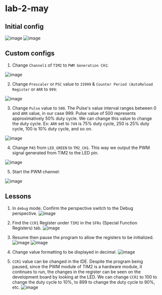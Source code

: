 # lab-2-may

## Initial config
![image](https://user-images.githubusercontent.com/49484290/236119726-f0185be2-5a13-452a-a06e-169adc8e7fd9.png)
![image](https://user-images.githubusercontent.com/49484290/236120933-d72e8d11-fe6e-4591-a20b-4a17ac161e2d.png)

## Custom configs
1. Change `Channel1` of `TIM2` to `PWM Generation CH1`:

![image](https://user-images.githubusercontent.com/49484290/236120549-6049018f-d055-40e0-a24e-827fc3633b4e.png)

2. Change `Prescaler` or `PSC` value to `15999` & `Counter Period (AutoReload Register` or `ARR` to `999`:

![image](https://user-images.githubusercontent.com/49484290/236121664-3cee57a3-dd7b-4ef6-a26d-7056bd7c5f98.png)

3. Change `Pulse` value to `500`. The Pulse's value interval ranges between 0 and `ARR` value, in our case 999. 
Pulse value of 500 represents approximatively 50% duty cycle. We can change this value to change the duty cycle. Ex: `ARR` set to `749` is 75% duty cycle, 250 is 25% duty cycle, 100 is 10% duty cycle, and so on.

![image](https://user-images.githubusercontent.com/49484290/236124419-bc3754d6-feb0-48c2-85d3-413794717d40.png)

4. Change `PA5` from `LED_GREEN` to `TM2_CH1`. This way we output the PWM signal generated from TIM2 to the LED pin.

![image](https://user-images.githubusercontent.com/49484290/236122040-89def7ea-2db4-4e75-8e6a-a06ed3faa65b.png)

5. Start the PWM channel:

![image](https://user-images.githubusercontent.com/49484290/236125160-dd0d856f-1a1d-412b-b2a0-735049f86bb8.png)

## Lessons

1. In `debug` mode. Confirm the perspective switch to the Debug perspective.
![image](https://user-images.githubusercontent.com/49484290/236126579-94b6dd88-db69-4ce4-b6cb-c6143edbee34.png)

2. Find the `CCR1` Register under `TIM2` in the `SFRs` (Special Function Registers) tab.
![image](https://user-images.githubusercontent.com/49484290/236127912-9c364392-0907-4d24-8edb-8a8d6b6fdb31.png)

3. Resume then pause the program to allow the registers to be initialized.
![image](https://user-images.githubusercontent.com/49484290/236128434-e1e04716-23bc-47f1-9ff4-e5ac31ae502e.png)
![image](https://user-images.githubusercontent.com/49484290/236128541-4e2e6157-a32e-4e8a-87f2-876cb3b6f462.png)

4. Change value formatting to be displayed in decimal.
![image](https://user-images.githubusercontent.com/49484290/236128791-1035f9bc-69ff-4025-baaa-76b646d42d7d.png)

5. `CCR1` value can be changed in the IDE. Despite the program being paused, since the PWM module of TIM2 is a hardware module, it continues to run, the changes in the register can be seen on the development board by looking at the LED. We can change `CCR1` to 100 to change the duty cycle to 10%, to 899 to change the duty cycle to 90%, etc.
![image](https://user-images.githubusercontent.com/49484290/236129417-67b873cc-c083-4adb-a307-578d96c05c4d.png)
